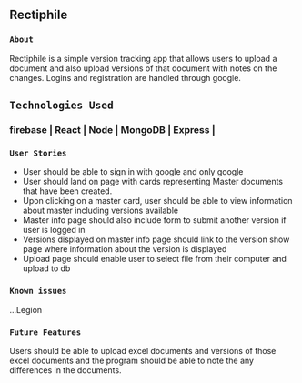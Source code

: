 

## Rectiphile

### `About`

Rectiphile is a simple version tracking app that allows users to upload a document and also upload versions of that document with notes on the changes. Logins and registration are handled through google.

## `Technologies Used`

### firebase | React | Node | MongoDB | Express |

### `User Stories`
* User should be able to sign in with google and only google
* User should land on page with cards representing Master documents that have been created. 
* Upon clicking on a master card, user should be able to view information about master including versions available
* Master info page should also include form to submit another version if user is logged in
* Versions displayed on master info page should link to the version show page where information about the version is displayed 
* Upload page should enable user to select file from their computer and upload to db

### `Known issues`

...Legion

### `Future Features`
Users should be able to upload excel documents and versions of those excel documents and the program should be able to note the any differences in the documents.
